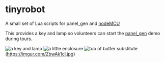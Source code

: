 # tinyrobot
A small set of Lua scripts for panel_gen and [nodeMCU](https://en.wikipedia.org/wiki/NodeMCU)

This provides a key and lamp so volunteers can start the [panel_gen](https://github.com/theautumn/panel_gen) demo during tours.

![a key and lamp](https://i.imgur.com/2Pi5eqzl.jpg)
![a little enclosure](https://i.imgur.com/UDKUc5Cl.jpg)
![tub of butter substitute](https://imgur.com/g2UxMzql.jpg)
(https://imgur.com/ZbwAk1cl.jpg)

